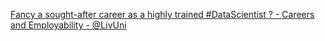[Fancy a sought-after career as a highly trained #DataScientist ? - Careers and Employability - @LivUni](https://qi.tc/qi/112486)
